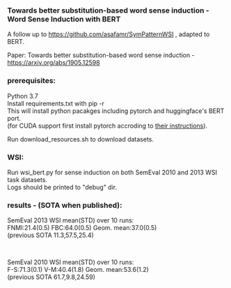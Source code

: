### Towards better substitution-based word sense induction - Word Sense Induction with BERT


A follow up to https://github.com/asafamr/SymPatternWSI , adapted to BERT.<br>


Paper: Towards better substitution-based word sense induction - https://arxiv.org/abs/1905.12598

### prerequisites:
Python 3.7<br>
Install requirements.txt with pip -r<br>
This will install python pacakges including pytorch and huggingface's BERT port.<br>
(for CUDA support first install pytorch accroding to [their instructions](https://pytorch.org/)).<br>


Run download_resources.sh to download datasets.


### WSI:
Run wsi_bert.py for sense induction on both SemEval 2010 and 2013 WSI task datasets. <br>
Logs should be printed to "debug" dir. 

### results - (SOTA when published):

SemEval 2013 WSI mean(STD) over 10 runs:<br>
FNMI:21.4(0.5)  FBC:64.0(0.5)  Geom. mean:37.0(0.5)<br>
(previous SOTA 11.3,57.5,25.4)

<br>

SemEval 2010 WSI mean(STD) over 10 runs:<br>
F-S:71.3(0.1) V-M:40.4(1.8)  Geom. mean:53.6(1.2)<br>
(previous SOTA 61.7,9.8,24.59)
